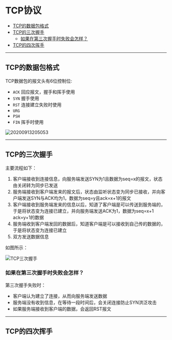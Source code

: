 # TCP协议

<!-- TOC -->

- [TCP的数据包格式](#tcp的数据包格式)
- [TCP的三次握手](#tcp的三次握手)
  - [如果在第三次握手时失败会怎样？](#如果在第三次握手时失败会怎样)
- [TCP的四次挥手](#tcp的四次挥手)

<!-- /TOC -->

---
## TCP的数据包格式

TCP数据包的报文头有6位控制位:
- `ACK` 回应报文，握手和挥手使用
- `SYN` 握手使用
- `RST` 连接建立失败时使用
- `URG`
- `PSH`
- `FIN` 挥手时使用

![20200913205053](https://cdn.jsdelivr.net/gh/leiyu1997/ImageHostingService@master/resources/blogs/20200913205053.png)

---
## TCP的三次握手

主要流程如下：
1. 客户端接收到连接信息，向服务端发送SYN为1且数据为seq=x的报文，状态由关闭转为同步已发送
2. 服务端接收到客户端发来的报文后，状态由监听状态变为同步已接收，并向客户端发送SYN与ACK均为1，数据为seq=y且ack=x+1的报文
3. 客户端接收到服务端发来的信息以后，知道了客户端是可以传送到服务端的，于是将状态变为连接已建立，并向服务端发送ACK为1，数据为seq=x+1 ack=y+1的数据
4. 服务端收到客户端发回的数据后，知道客户端是可以接收到自己传的数据的，于是将状态变为连接已建立
5. 双方发送数据信息

如图所示：

![TCP三次握手](https://cdn.jsdelivr.net/gh/leiyu1997/ImageHostingService@master/resources/blogs/TCP三次握手.png)

### 如果在第三次握手时失败会怎样？

第三次握手失败时：
- 客户端认为建立了连接，从而向服务端发送数据
- 服务端没有收到信息，在等待一段时间后，会关闭连接防止SYN洪泛攻击
- 如果服务端接收到客户端的数据，会返回RST报文

---
## TCP的四次挥手